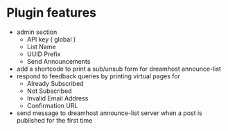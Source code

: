 # Plugin features

* admin section
    * API key ( global )
    * List Name
    * UUID Prefix
    * Send Announcements
* add a shortcode to print a sub/unsub form for dreamhost announce-list
* respond to feedback queries by printing virtual pages for
    * Already Subscribed
    * Not Subscribed
    * Invalid Email Address
    * Confirmation URL
* send message to dreamhost announce-list server when a post is published for the first time
